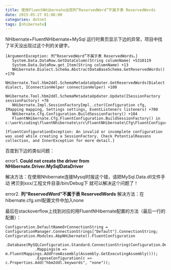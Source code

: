 ```yaml
---
title: 使用FluentNHibernate出现列“ReservedWord”不属于表 ReservedWords
date: 2015-05-27 01:06:00
categories: dotnet
tags: [nhibernate]
---
```


NHibernate+FluentNHibernate+MySql 运行时黄页显示下边的异常，项目中找了半天没出现过这个列的关键字。
```
[ArgumentException: 列“ReservedWord”不属于表 ReservedWords。]
   System.Data.DataRow.GetDataColumn(String columnName) +5310119
   System.Data.DataRow.get_Item(String columnName) +13
   NHibernate.Dialect.Schema.AbstractDataBaseSchema.GetReservedWords() +170
   NHibernate.Tool.hbm2ddl.SchemaMetadataUpdater.GetReservedWords(Dialect dialect, IConnectionHelper connectionHelper) +100
   NHibernate.Tool.hbm2ddl.SchemaMetadataUpdater.Update(ISessionFactory sessionFactory) +78
   NHibernate.Impl.SessionFactoryImpl..ctor(Configuration cfg, IMapping mapping, Settings settings, EventListeners listeners) +700
   NHibernate.Cfg.Configuration.BuildSessionFactory() +104
   FluentNHibernate.Cfg.FluentConfiguration.BuildSessionFactory() in c:\work\coding\fluentNhibernate\src\FluentNHibernate\Cfg\FluentConfiguration.cs:230

[FluentConfigurationException: An invalid or incomplete configuration was used while creating a SessionFactory. Check PotentialReasons collection, and InnerException for more detail.]
```

百度到下边的类似问题：

error1.  **Could not create the driver from NHibernate.Driver.MySqlDataDriver**

解决方法：在使用Nhibernate连接Mysql时报这个错，请把MySql.Data.dll文件手动 拷贝到xxx/工程文件目录/bin/Debug下 就可以解决这个问题了！
 
error2. **列“ReservedWord”不属于表 ReservedWords**
解决方法：在hibernate.cfg.xml配置文件中加入<property name="hbm2ddl.keywords">none</property>
 
最后在stackoverflow上找到对应的用FluentNHibernate配置的方法（最后一行的配置）：
```
Configuration.DefaultNameOrConnectionString = ConfigurationManager.ConnectionStrings["Default"].ConnectionString;
Configuration.Modules.AbpNHibernate().FluentConfiguration
             .Database(MySQLConfiguration.Standard.ConnectionString(Configuration.DefaultNameOrConnectionString))
             .Mappings(m => m.FluentMappings.AddFromAssembly(Assembly.GetExecutingAssembly()));
             .ExposeConfiguration(c => c.Properties.Add("hbm2ddl.keywords", "none"));
 ```
